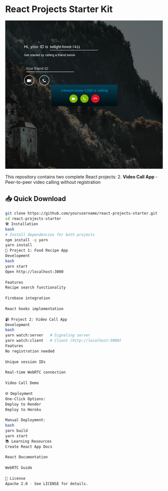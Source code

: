 # React Projects Starter Kit

![React Projects Banner](https://github.com/HamzaAmir97/react-videocall/blob/main/screenshots/1.png)

This repository contains two complete React projects:
2. **Video Call App** - Peer-to-peer video calling without registration

## 📥 Quick Download
```bash
git clone https://github.com/yourusername/react-projects-starter.git
cd react-projects-starter
🛠️ Installation
bash
# Install dependencies for both projects
npm install -g yarn
yarn install
🚀 Project 1: Food Recipe App
Development
bash
yarn start
Open http://localhost:3000

Features
Recipe search functionality

Firebase integration

React hooks implementation

📹 Project 2: Video Call App
Development
bash
yarn watch:server   # Signaling server
yarn watch:client   # Client (http://localhost:9000)
Features
No registration needed

Unique session IDs

Real-time WebRTC connection

Video Call Demo

🌐 Deployment
One-Click Options:
Deploy to Render
Deploy to Heroku

Manual Deployment:
bash
yarn build
yarn start
📚 Learning Resources
Create React App Docs

React Documentation

WebRTC Guide

📜 License
Apache 2.0 - See LICENSE for details.


